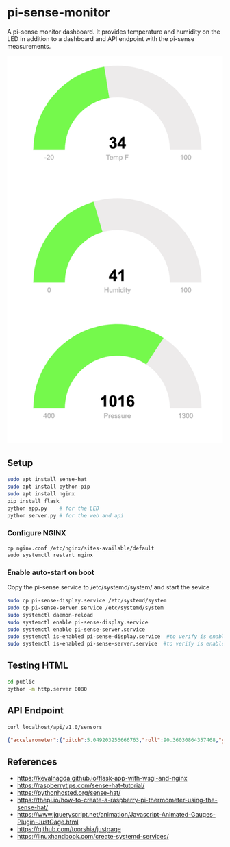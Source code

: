# pi-sense-monitor
A pi-sense monitor dashboard.  It provides temperature and humidity on the LED in addition to a dashboard and API endpoint with the pi-sense measurements.

![Picture of gauges from the dashboard](dashboard.png)

## Setup
``` bash
sudo apt install sense-hat
sudo apt install python-pip
sudo apt install nginx
pip install flask
python app.py    # for the LED
python server.py # for the web and api
```

### Configure NGINX
```
cp nginx.conf /etc/nginx/sites-available/default
sudo systemctl restart nginx
```

### Enable auto-start on boot
Copy the pi-sense.service to /etc/systemd/system/ and start the sevice
```bash
sudo cp pi-sense-display.service /etc/systemd/system
sudo cp pi-sense-server.service /etc/systemd/system
sudo systemctl daemon-reload
sudo systemctl enable pi-sense-display.service
sudo systemctl enable pi-sense-server.service
sudo systemctl is-enabled pi-sense-display.service  #to verify is enabled
sudo systemctl is-enabled pi-sense-server.service  #to verify is enabled
```

## Testing HTML
```bash
cd public
python -m http.server 8080
```

## API Endpoint
```bash
curl localhost/api/v1.0/sensors
```
``` json
{"accelerometer":{"pitch":5.049203256666763,"roll":90.36030864357468,"yaw":256.3111919081707},"celcius":7,"compass":256.3127901724365,"fahrenheit":34,"gyroscope":{"pitch":5.049203256666763,"roll":90.36030864357468,"yaw":256.3111919081707},"humidity":40.812782287597656,"orientation_degrees":{"pitch":5.049457254326523,"roll":90.36035645489886,"yaw":256.3092453042573},"pressure":1016.48095703125}
```

## References
- https://kevalnagda.github.io/flask-app-with-wsgi-and-nginx
- https://raspberrytips.com/sense-hat-tutorial/
- https://pythonhosted.org/sense-hat/
- https://thepi.io/how-to-create-a-raspberry-pi-thermometer-using-the-sense-hat/
- https://www.jqueryscript.net/animation/Javascript-Animated-Gauges-Plugin-JustGage.html
- https://github.com/toorshia/justgage
- https://linuxhandbook.com/create-systemd-services/
